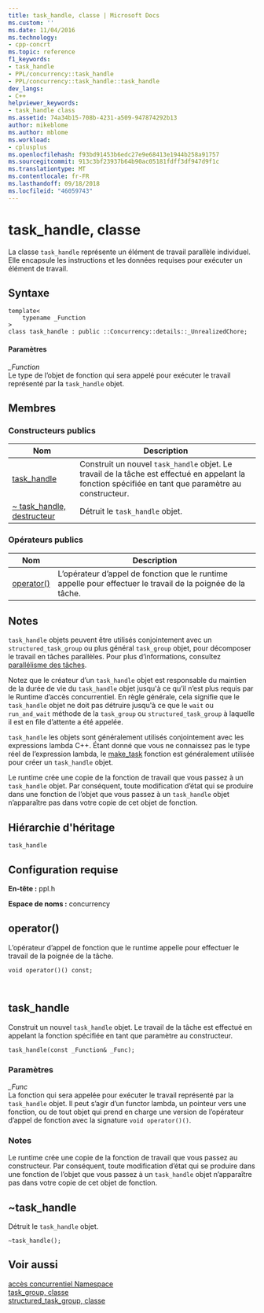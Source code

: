 ```yaml
---
title: task_handle, classe | Microsoft Docs
ms.custom: ''
ms.date: 11/04/2016
ms.technology:
- cpp-concrt
ms.topic: reference
f1_keywords:
- task_handle
- PPL/concurrency::task_handle
- PPL/concurrency::task_handle::task_handle
dev_langs:
- C++
helpviewer_keywords:
- task_handle class
ms.assetid: 74a34b15-708b-4231-a509-947874292b13
author: mikeblome
ms.author: mblome
ms.workload:
- cplusplus
ms.openlocfilehash: f93bd91453b6edc27e9e68413e1944b258a91757
ms.sourcegitcommit: 913c3bf23937b64b90ac05181fdff3df947d9f1c
ms.translationtype: MT
ms.contentlocale: fr-FR
ms.lasthandoff: 09/18/2018
ms.locfileid: "46059743"
---
```

# <a name="taskhandle-class"></a>task_handle, classe
La classe `task_handle` représente un élément de travail parallèle individuel. Elle encapsule les instructions et les données requises pour exécuter un élément de travail.  
  
## <a name="syntax"></a>Syntaxe  
  
```  
template<
    typename _Function  
>  
class task_handle : public ::Concurrency::details::_UnrealizedChore;  
```  
  
#### <a name="parameters"></a>Paramètres  
*_Function*<br/>
Le type de l’objet de fonction qui sera appelé pour exécuter le travail représenté par la `task_handle` objet.  
  
## <a name="members"></a>Membres  
  
### <a name="public-constructors"></a>Constructeurs publics  
  
|Nom|Description|  
|----------|-----------------|  
|[task_handle](#ctor)|Construit un nouvel `task_handle` objet. Le travail de la tâche est effectué en appelant la fonction spécifiée en tant que paramètre au constructeur.|  
|[~ task_handle, destructeur](#dtor)|Détruit le `task_handle` objet.|  
  
### <a name="public-operators"></a>Op&#233;rateurs publics  
  
|Nom|Description|  
|----------|-----------------|  
|[operator()](#task_handle__operator_call)|L’opérateur d’appel de fonction que le runtime appelle pour effectuer le travail de la poignée de la tâche.|  
  
## <a name="remarks"></a>Notes  
 `task_handle` objets peuvent être utilisés conjointement avec un `structured_task_group` ou plus général `task_group` objet, pour décomposer le travail en tâches parallèles. Pour plus d’informations, consultez [parallélisme des tâches](../../../parallel/concrt/task-parallelism-concurrency-runtime.md).  
  
 Notez que le créateur d’un `task_handle` objet est responsable du maintien de la durée de vie du `task_handle` objet jusqu'à ce qu’il n’est plus requis par le Runtime d’accès concurrentiel. En règle générale, cela signifie que le `task_handle` objet ne doit pas détruire jusqu'à ce que le `wait` ou `run_and_wait` méthode de la `task_group` ou `structured_task_group` à laquelle il est en file d’attente a été appelée.  
  
 `task_handle` les objets sont généralement utilisés conjointement avec les expressions lambda C++. Étant donné que vous ne connaissez pas le type réel de l’expression lambda, le [make_task](concurrency-namespace-functions.md#make_task) fonction est généralement utilisée pour créer un `task_handle` objet.  
  
 Le runtime crée une copie de la fonction de travail que vous passez à un `task_handle` objet. Par conséquent, toute modification d’état qui se produire dans une fonction de l’objet que vous passez à un `task_handle` objet n’apparaître pas dans votre copie de cet objet de fonction.  
  
## <a name="inheritance-hierarchy"></a>Hiérarchie d'héritage  
 `task_handle`  
  
## <a name="requirements"></a>Configuration requise  
 **En-tête :** ppl.h  
  
 **Espace de noms :** concurrency  
  
##  <a name="task_handle__operator_call"></a> operator() 

 L’opérateur d’appel de fonction que le runtime appelle pour effectuer le travail de la poignée de la tâche.  
  
```  
void operator()() const;

 
```  
  
##  <a name="task_handle__ctor"></a> task_handle 

 Construit un nouvel `task_handle` objet. Le travail de la tâche est effectué en appelant la fonction spécifiée en tant que paramètre au constructeur.  
  
```  
task_handle(const _Function& _Func);
```  
  
### <a name="parameters"></a>Paramètres  
*_Func*<br/>
La fonction qui sera appelée pour exécuter le travail représenté par la `task_handle` objet. Il peut s’agir d’un functor lambda, un pointeur vers une fonction, ou de tout objet qui prend en charge une version de l’opérateur d’appel de fonction avec la signature `void operator()()`.  
  
### <a name="remarks"></a>Notes  
 Le runtime crée une copie de la fonction de travail que vous passez au constructeur. Par conséquent, toute modification d’état qui se produire dans une fonction de l’objet que vous passez à un `task_handle` objet n’apparaître pas dans votre copie de cet objet de fonction.  
  
##  <a name="dtor"></a> ~task_handle 

 Détruit le `task_handle` objet.  
  
```  
~task_handle();
```  
  
## <a name="see-also"></a>Voir aussi  
 [accès concurrentiel Namespace](concurrency-namespace.md)   
 [task_group, classe](task-group-class.md)   
 [structured_task_group, classe](structured-task-group-class.md)
